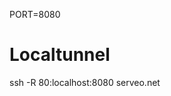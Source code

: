 PORT=8080

# Localtunnel

<!-- ssh -R orufy:80:localhost:3000 serveo.net -->

ssh -R 80:localhost:8080 serveo.net
